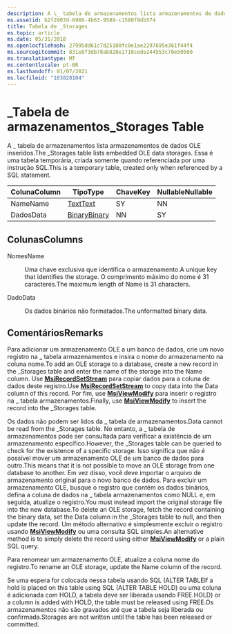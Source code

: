 ```yaml
---
description: A \_ tabela de armazenamentos lista armazenamentos de dados OLE inseridos. Essa é uma tabela temporária, criada somente quando referenciada por uma instrução SQL.
ms.assetid: b2f2907d-6966-4b63-9589-c1580f8db574
title: Tabela de _Storages
ms.topic: article
ms.date: 05/31/2018
ms.openlocfilehash: 27995dd61c7d25100fc0e1ae2297695e361f44f4
ms.sourcegitcommit: 831e8f3db78ab820e1710cede244553c70e50500
ms.translationtype: MT
ms.contentlocale: pt-BR
ms.lasthandoff: 01/07/2021
ms.locfileid: "103828104"
---
```

# <a name="_storages-table"></a><span data-ttu-id="dd0b9-104">\_Tabela de armazenamentos</span><span class="sxs-lookup"><span data-stu-id="dd0b9-104">\_Storages Table</span></span>

<span data-ttu-id="dd0b9-105">A \_ tabela de armazenamentos lista armazenamentos de dados OLE inseridos.</span><span class="sxs-lookup"><span data-stu-id="dd0b9-105">The \_Storages table lists embedded OLE data storages.</span></span> <span data-ttu-id="dd0b9-106">Essa é uma tabela temporária, criada somente quando referenciada por uma instrução SQL.</span><span class="sxs-lookup"><span data-stu-id="dd0b9-106">This is a temporary table, created only when referenced by a SQL statement.</span></span>



| <span data-ttu-id="dd0b9-107">Coluna</span><span class="sxs-lookup"><span data-stu-id="dd0b9-107">Column</span></span> | <span data-ttu-id="dd0b9-108">Tipo</span><span class="sxs-lookup"><span data-stu-id="dd0b9-108">Type</span></span>                 | <span data-ttu-id="dd0b9-109">Chave</span><span class="sxs-lookup"><span data-stu-id="dd0b9-109">Key</span></span> | <span data-ttu-id="dd0b9-110">Nullable</span><span class="sxs-lookup"><span data-stu-id="dd0b9-110">Nullable</span></span> |
|--------|----------------------|-----|----------|
| <span data-ttu-id="dd0b9-111">Name</span><span class="sxs-lookup"><span data-stu-id="dd0b9-111">Name</span></span>   | [<span data-ttu-id="dd0b9-112">Text</span><span class="sxs-lookup"><span data-stu-id="dd0b9-112">Text</span></span>](text.md)     | <span data-ttu-id="dd0b9-113">S</span><span class="sxs-lookup"><span data-stu-id="dd0b9-113">Y</span></span>   | <span data-ttu-id="dd0b9-114">N</span><span class="sxs-lookup"><span data-stu-id="dd0b9-114">N</span></span>        |
| <span data-ttu-id="dd0b9-115">Dados</span><span class="sxs-lookup"><span data-stu-id="dd0b9-115">Data</span></span>   | [<span data-ttu-id="dd0b9-116">Binary</span><span class="sxs-lookup"><span data-stu-id="dd0b9-116">Binary</span></span>](binary.md) | <span data-ttu-id="dd0b9-117">N</span><span class="sxs-lookup"><span data-stu-id="dd0b9-117">N</span></span>   | <span data-ttu-id="dd0b9-118">S</span><span class="sxs-lookup"><span data-stu-id="dd0b9-118">Y</span></span>        |



 

## <a name="columns"></a><span data-ttu-id="dd0b9-119">Colunas</span><span class="sxs-lookup"><span data-stu-id="dd0b9-119">Columns</span></span>

<dl> <dt>

<span data-ttu-id="dd0b9-120"><span id="Name"></span><span id="name"></span><span id="NAME"></span>Nomes</span><span class="sxs-lookup"><span data-stu-id="dd0b9-120"><span id="Name"></span><span id="name"></span><span id="NAME"></span>Name</span></span>
</dt> <dd>

<span data-ttu-id="dd0b9-121">Uma chave exclusiva que identifica o armazenamento.</span><span class="sxs-lookup"><span data-stu-id="dd0b9-121">A unique key that identifies the storage.</span></span> <span data-ttu-id="dd0b9-122">O comprimento máximo do nome é 31 caracteres.</span><span class="sxs-lookup"><span data-stu-id="dd0b9-122">The maximum length of Name is 31 characters.</span></span>

</dd> <dt>

<span data-ttu-id="dd0b9-123"><span id="Data"></span><span id="data"></span><span id="DATA"></span>Dado</span><span class="sxs-lookup"><span data-stu-id="dd0b9-123"><span id="Data"></span><span id="data"></span><span id="DATA"></span>Data</span></span>
</dt> <dd>

<span data-ttu-id="dd0b9-124">Os dados binários não formatados.</span><span class="sxs-lookup"><span data-stu-id="dd0b9-124">The unformatted binary data.</span></span>

</dd> </dl>

## <a name="remarks"></a><span data-ttu-id="dd0b9-125">Comentários</span><span class="sxs-lookup"><span data-stu-id="dd0b9-125">Remarks</span></span>

<span data-ttu-id="dd0b9-126">Para adicionar um armazenamento OLE a um banco de dados, crie um novo registro na \_ tabela armazenamentos e insira o nome do armazenamento na coluna nome.</span><span class="sxs-lookup"><span data-stu-id="dd0b9-126">To add an OLE storage to a database, create a new record in the \_Storages table and enter the name of the storage into the Name column.</span></span> <span data-ttu-id="dd0b9-127">Use [**MsiRecordSetStream**](/windows/desktop/api/Msiquery/nf-msiquery-msirecordsetstreama) para copiar dados para a coluna de dados deste registro.</span><span class="sxs-lookup"><span data-stu-id="dd0b9-127">Use [**MsiRecordSetStream**](/windows/desktop/api/Msiquery/nf-msiquery-msirecordsetstreama) to copy data into the Data column of this record.</span></span> <span data-ttu-id="dd0b9-128">Por fim, use [**MsiViewModify**](/windows/desktop/api/Msiquery/nf-msiquery-msiviewmodify) para inserir o registro na \_ tabela armazenamentos.</span><span class="sxs-lookup"><span data-stu-id="dd0b9-128">Finally, use [**MsiViewModify**](/windows/desktop/api/Msiquery/nf-msiquery-msiviewmodify) to insert the record into the \_Storages table.</span></span>

<span data-ttu-id="dd0b9-129">Os dados não podem ser lidos da \_ tabela de armazenamentos.</span><span class="sxs-lookup"><span data-stu-id="dd0b9-129">Data cannot be read from the \_Storages table.</span></span> <span data-ttu-id="dd0b9-130">No entanto, a \_ tabela de armazenamentos pode ser consultada para verificar a existência de um armazenamento específico.</span><span class="sxs-lookup"><span data-stu-id="dd0b9-130">However, the \_Storages table can be queried to check for the existence of a specific storage.</span></span> <span data-ttu-id="dd0b9-131">Isso significa que não é possível mover um armazenamento OLE de um banco de dados para outro.</span><span class="sxs-lookup"><span data-stu-id="dd0b9-131">This means that it is not possible to move an OLE storage from one database to another.</span></span> <span data-ttu-id="dd0b9-132">Em vez disso, você deve importar o arquivo de armazenamento original para o novo banco de dados. Para excluir um armazenamento OLE, busque o registro que contém os dados binários, defina a coluna de dados na \_ tabela armazenamentos como NULL e, em seguida, atualize o registro.</span><span class="sxs-lookup"><span data-stu-id="dd0b9-132">You must instead import the original storage file into the new database.To delete an OLE storage, fetch the record containing the binary data, set the Data column in the \_Storages table to null, and then update the record.</span></span> <span data-ttu-id="dd0b9-133">Um método alternativo é simplesmente excluir o registro usando [**MsiViewModify**](/windows/desktop/api/Msiquery/nf-msiquery-msiviewmodify) ou uma consulta SQL simples.</span><span class="sxs-lookup"><span data-stu-id="dd0b9-133">An alternative method is to simply delete the record using either [**MsiViewModify**](/windows/desktop/api/Msiquery/nf-msiquery-msiviewmodify) or a plain SQL query.</span></span>

<span data-ttu-id="dd0b9-134">Para renomear um armazenamento OLE, atualize a coluna nome do registro.</span><span class="sxs-lookup"><span data-stu-id="dd0b9-134">To rename an OLE storage, update the Name column of the record.</span></span>

<span data-ttu-id="dd0b9-135">Se uma espera for colocada nessa tabela usando SQL (ALTER TABLE</span><span class="sxs-lookup"><span data-stu-id="dd0b9-135">If a hold is placed on this table using SQL (ALTER TABLE</span></span> <table> <span data-ttu-id="dd0b9-136">HOLD) ou uma coluna é adicionada com HOLD, a tabela deve ser liberada usando FREE.</span><span class="sxs-lookup"><span data-stu-id="dd0b9-136">HOLD) or a column is added with HOLD, the table must be released using FREE.</span></span> <span data-ttu-id="dd0b9-137">Os armazenamentos não são gravados até que a tabela seja liberada ou confirmada.</span><span class="sxs-lookup"><span data-stu-id="dd0b9-137">Storages are not written until the table has been released or committed.</span></span>

 

 




